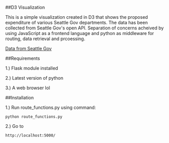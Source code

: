 ##D3 Visualization

This is a simple visualization created in D3 that shows the proposed expenditure of various Seattle Gov departments. The data has been collected from Seattle Gov's open API. Separation of concerns acheived by using JavaScript as a frontend language and python as middleware for routing, data retrieval and prcoessing.

[Data from Seattle Gov](https://data.seattle.gov/browse)

##Requirements

1.) Flask module installed

2.) Latest version of python

3.) A web browser lol

##Installation

1.) Run route_functions.py using command:
	
	python route_functions.py
	
2.) Go to 

	http://localhost:5000/ 	
